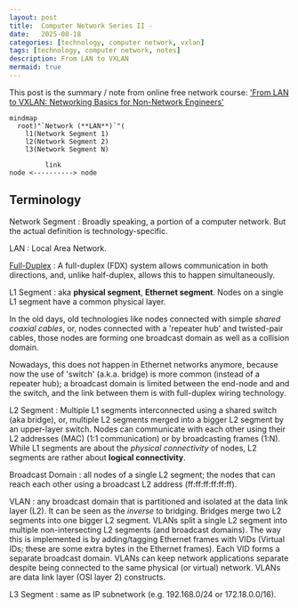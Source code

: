 ```yaml
---
layout: post
title:  Computer Network Series II - 
date:   2025-08-18
categories: [technology, computer network, vxlan]
tags: [technology, computer network, notes]
description: From LAN to VXLAN
mermaid: true
---
```


This post is the summary / note from online free network course: ['From LAN to VXLAN: Networking Basics for Non-Network Engineers'][lan-to-vxlan]


```mermaid
mindmap
  root)"`Network (**LAN**)`"(
    l1(Network Segment 1)
    l2(Network Segment 2)
    l3(Network Segment N)
```

```text
         link
node <----------> node
```

## Terminology

Network Segment
: Broadly speaking, a portion of a computer network. But the actual definition is technology-specific.

LAN
: Local Area Network.

[Full-Duplex][full-duplex]
: A full-duplex (FDX) system allows communication in both directions, and, unlike half-duplex, allows this to happen simultaneously.

L1 Segment
: aka **physical segment**, **Ethernet segment**. Nodes on a single L1 segment have a common physical layer.

In the old days, old technologies like nodes connected with simple *shared coaxial cables*, or, nodes connected
with a 'repeater hub' and twisted-pair cables, those nodes are forming one broadcast domain as well as a collision
domain.

Nowadays, this does not happen in Ethernet networks anymore, because now the use of 'switch' (a.k.a. bridge) is more common
(instead of a repeater hub); a broadcast domain is limited between the end-node and and the switch, and the link between them
is with full-duplex wiring technology.

L2 Segment
: Multiple L1 segments interconnected using a shared switch (aka bridge), or, multiple L2 segments merged into a bigger L2 segment
  by an upper-layer switch. Nodes can communicate with each other using their L2 addresses (MAC) (1:1 communication) or by
  broadcasting frames (1:N). While L1 segments are about the *physical connectivity* of nodes, L2 segments are rather about
  **logical connectivity**.

Broadcast Domain
: all nodes of a single L2 segment; the nodes that can reach each other using a broadcast L2 address (ff:ff:ff:ff:ff:ff).

VLAN
: any broadcast domain that is partitioned and isolated at the data link layer (L2). It can be seen as the *inverse* to
  bridging. Bridges merge two L2 segments into one bigger L2 segment. VLANs split a single L2 segment into multiple
  non-intersecting L2 segments (and broadcast domains). The way this is implemented is by adding/tagging Ethernet frames
  with VIDs (Virtual IDs; these are some extra bytes in the Ethernet frames). Each VID forms a separate broadcast domain.
  VLANs can keep network applications separate despite being connected to the same physical (or virtual) network. VLANs
  are data link layer (OSI layer 2) constructs.

L3 Segment
: same as IP subnetwork (e.g. 192.168.0/24 or 172.18.0.0/16).


[lan-to-vxlan]: https://labs.iximiuz.com/courses/computer-networking-fundamentals/from-lan-to-vxlan
[full-duplex]: https://en.wikipedia.org/wiki/Duplex_(telecommunications)#Full_duplex
